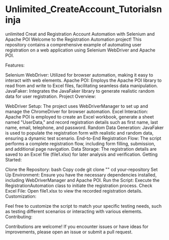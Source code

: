 # Unlimited_CreateAccount_Tutorialsninja
unlimited Creat and Registration Account  Automation with Selenium and Apache POI
Welcome to the Registration Automation project! This repository contains a comprehensive example of automating user registration on a web application using Selenium WebDriver and Apache POI.

Features:

Selenium WebDriver: Utilized for browser automation, making it easy to interact with web elements.
Apache POI: Employs the Apache POI library to read from and write to Excel files, facilitating seamless data manipulation.
JavaFaker: Integrates the JavaFaker library to generate realistic random data for user registration.
Project Overview:

WebDriver Setup: The project uses WebDriverManager to set up and manage the ChromeDriver for browser automation.
Excel Interaction: Apache POI is employed to create an Excel workbook, generate a sheet named "UserData," and record registration details such as first name, last name, email, telephone, and password.
Random Data Generation: JavaFaker is used to populate the registration form with realistic and random data, ensuring a dynamic test scenario.
End-to-End Registration Flow: The script performs a complete registration flow, including form filling, submission, and additional page navigation.
Data Storage: The registration details are saved to an Excel file (file1.xlsx) for later analysis and verification.
Getting Started:

Clone the Repository:
bash
Copy code
git clone ""
cd your-repository
Set Up Environment:
Ensure you have the necessary dependencies installed, including WebDriverManager and Apache POI.
Run the Script:
Execute the RegistrationAutomation class to initiate the registration process.
Check Excel File:
Open file1.xlsx to view the recorded registration details.
Customization:

Feel free to customize the script to match your specific testing needs, such as testing different scenarios or interacting with various elements.
Contributing:

Contributions are welcome! If you encounter issues or have ideas for improvements, please open an issue or submit a pull request.
